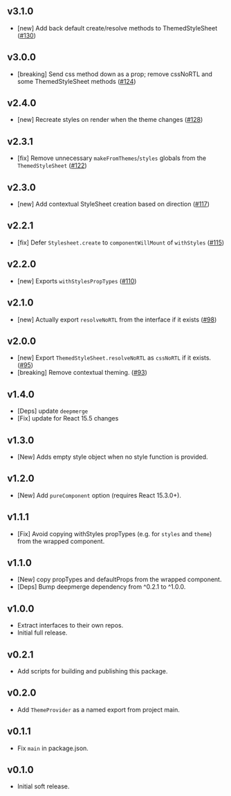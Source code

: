 ## v3.1.0
- [new] Add back default create/resolve methods to ThemedStyleSheet ([#130](https://github.com/airbnb/react-with-styles/pull/130))

## v3.0.0
- [breaking] Send css method down as a prop; remove cssNoRTL and some ThemedStyleSheet methods ([#124](https://github.com/airbnb/react-with-styles/pull/124))

## v2.4.0
- [new] Recreate styles on render when the theme changes ([#128](https://github.com/airbnb/react-with-styles/pull/128))

## v2.3.1
- [fix] Remove unnecessary `makeFromThemes`/`styles` globals from the `ThemedStyleSheet` ([#122](https://github.com/airbnb/react-with-styles/pull/122))

## v2.3.0
- [new] Add contextual StyleSheet creation based on direction ([#117](https://github.com/airbnb/react-with-styles/pull/117))

## v2.2.1
- [fix] Defer `Stylesheet.create` to `componentWillMount` of `withStyles` ([#115](https://github.com/airbnb/react-with-styles/pull/115))

## v2.2.0
- [new] Exports `withStylesPropTypes` ([#110](https://github.com/airbnb/react-with-styles/pull/110))

## v2.1.0
- [new] Actually export `resolveNoRTL` from the interface if it exists ([#98](https://github.com/airbnb/react-with-styles/pull/98))

## v2.0.0
- [new] Export `ThemedStyleSheet.resolveNoRTL` as `cssNoRTL` if it exists. ([#95](https://github.com/airbnb/react-with-styles/pull/95))
- [breaking] Remove contextual theming. ([#93](https://github.com/airbnb/react-with-styles/pull/93))

## v1.4.0

- [Deps] update `deepmerge`
- [Fix] update for React 15.5 changes

## v1.3.0

- [New] Adds empty style object when no style function is provided.

## v1.2.0

- [New] Add `pureComponent` option (requires React 15.3.0+).

## v1.1.1

- [Fix] Avoid copying withStyles propTypes (e.g. for `styles` and `theme`) from the wrapped component.

## v1.1.0

- [New] copy propTypes and defaultProps from the wrapped component.
- [Deps] Bump deepmerge dependency from ^0.2.1 to ^1.0.0.

## v1.0.0

- Extract interfaces to their own repos.
- Initial full release.

## v0.2.1

- Add scripts for building and publishing this package.

## v0.2.0

- Add `ThemeProvider` as a named export from project main.

## v0.1.1

- Fix `main` in package.json.

## v0.1.0

- Initial soft release.
